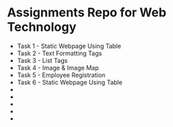 # Assignments Repo for Web Technology

- Task 1 - Static Webpage Using Table
- Task 2 - Text Formatting Tags
- Task 3 - List Tags 
- Task 4 - Image & Image Map
- Task 5 - Employee Registration
- Task 6 - Static Webpage Using Table
-
-
-
-
-